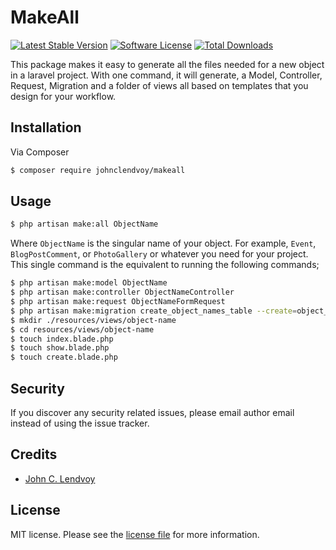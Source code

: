 # MakeAll


[![Latest Stable Version](https://poser.pugx.org/johnclendvoy/makeall/v/stable?format=flat-square)](https://packagist.org/packages/johnclendvoy/makeall)
[![Software License](https://img.shields.io/badge/license-MIT-brightgreen.svg?style=flat-square)](LICENSE.md)
[![Total Downloads](https://img.shields.io/packagist/dt/johnclendvoy/makeall.svg?style=flat-square)](https://packagist.org/packages/johnclendvoy/makeall)

This package makes it easy to generate all the files needed for a new object in a laravel project. With one command, it will generate, a Model, Controller, Request, Migration and a folder of views all based on templates that you design for your workflow.

## Installation

Via Composer

``` bash
$ composer require johnclendvoy/makeall
```

## Usage

``` bash
$ php artisan make:all ObjectName
```
Where `ObjectName` is the singular name of your object. For example, `Event`, `BlogPostComment`, or `PhotoGallery` or whatever you need for your project.
This single command is the equivalent to running the following commands;

``` bash
$ php artisan make:model ObjectName
$ php artisan make:controller ObjectNameController
$ php artisan make:request ObjectNameFormRequest
$ php artisan make:migration create_object_names_table --create=object_names
$ mkdir ./resources/views/object-name
$ cd resources/views/object-name
$ touch index.blade.php
$ touch show.blade.php
$ touch create.blade.php
```

<!---
## Testing

``` bash
$ composer test
```
Tests coming soon

## Contributing

Please see [contributing.md](contributing.md) for details and a todolist.
-->

## Security

If you discover any security related issues, please email author email instead of using the issue tracker.

## Credits

- [John C. Lendvoy](http://johnclendvoy.ca)

## License

MIT license. Please see the [license file](license.md) for more information.

[ico-version]: https://img.shields.io/packagist/v/johnclendvoy/makeall.svg?style=flat-square
[ico-downloads]: https://img.shields.io/packagist/dt/johnclendvoy/makeall.svg?style=flat-square
[ico-travis]: https://img.shields.io/travis/johnclendvoy/makeall/master.svg?style=flat-square
[ico-styleci]: https://styleci.io/repos/12345678/shield

[link-packagist]: https://packagist.org/packages/johnclendvoy/makeall
[link-downloads]: https://packagist.org/packages/johnclendvoy/makeall
[link-travis]: https://travis-ci.org/johnclendvoy/makeall
[link-styleci]: https://styleci.io/repos/12345678
[link-author]: https://github.com/johnclendvoy
[link-contributors]: ../../contributors]
